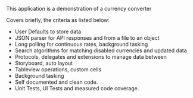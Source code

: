 
This application is a demonstration of a currency converter

Covers briefly, the criteria as listed below:

* User Defaults to store data
* JSON parser for API responses and from a file to an object
* Long polling for continuous rates, background tasking
* Search algorithms for matching disabled currencies and updated data
* Protocols, delegates and extensions to manage data between
* Storyboard, auto layout
* Tableview operations, custom cells
* Background tasking
* Self documented and clean code.
* Unit Tests, UI Tests and measured code coverage.
